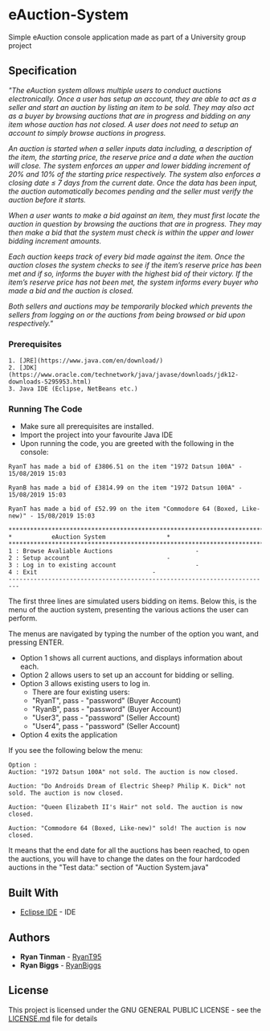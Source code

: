# eAuction-System
Simple eAuction console application made as part of a University group project

## Specification
*"The eAuction system allows multiple users to conduct auctions electronically. Once a user has setup an account, they are able to act as a seller and start an auction by listing an item to be sold. They may also act as a buyer by browsing auctions that are in progress and bidding on any item whose auction has not closed. A user does not need to setup an account to simply browse auctions in progress.*

*An auction is started when a seller inputs data including, a description of the item, the starting price, the reserve price and a date when the auction will close. The system enforces an upper and lower bidding increment of 20% and 10% of the starting price respectively. The system also enforces a closing date ≤ 7 days from the current date. Once the data has been input, the auction automatically becomes pending and the seller must verify the auction before it starts.*

*When a user wants to make a bid against an item, they must first locate the auction in question by browsing the auctions that are in progress. They may then make a bid that the system must check is within the upper and lower bidding increment amounts.*

*Each auction keeps track of every bid made against the item. Once the auction closes the system checks to see if the item’s reserve price has been met and if so, informs the buyer with the highest bid of their victory. If the item’s reserve price has not been met, the system informs every buyer who made a bid and the auction is closed.*

*Both sellers and auctions may be temporarily blocked which prevents the sellers from logging on or the auctions from being browsed or bid upon respectively."*

### Prerequisites

```
1. [JRE](https://www.java.com/en/download/)
2. [JDK](https://www.oracle.com/technetwork/java/javase/downloads/jdk12-downloads-5295953.html)
3. Java IDE (Eclipse, NetBeans etc.)
```

### Running The Code

* Make sure all prerequisites are installed.
* Import the project into your favourite Java IDE
* Upon running the code, you are greeted with the following in the console:
```
RyanT has made a bid of £3806.51 on the item "1972 Datsun 100A" - 15/08/2019 15:03

RyanB has made a bid of £3814.99 on the item "1972 Datsun 100A" - 15/08/2019 15:03

RyanT has made a bid of £52.99 on the item "Commodore 64 (Boxed, Like-new)" - 15/08/2019 15:03

*************************************************************************
*			eAuction System					*
*************************************************************************
1 : Browse Avaliable Auctions						-
2 : Setup account							-
3 : Log in to existing account						-
4 : Exit								-
-------------------------------------------------------------------------
```
The first three lines are simulated users bidding on items. Below this, is the menu of the auction system, presenting the various actions the user can perform.

The menus are navigated by typing the number of the option you want, and pressing ENTER.

* Option 1 shows all current auctions, and displays information about each.
* Option 2 allows users to set up an account for bidding or selling.
* Option 3 allows existing users to log in.
  * There are four existing users:
   * "RyanT", pass - "password" (Buyer Account)
   * "RyanB", pass - "password" (Buyer Account)
   * "User3", pass - "password" (Seller Account)
   * "User4", pass - "password" (Seller Account)
* Option 4 exits the application

If you see the following below the menu:
```
Option : 
Auction: "1972 Datsun 100A" not sold. The auction is now closed.

Auction: "Do Androids Dream of Electric Sheep? Philip K. Dick" not sold. The auction is now closed.

Auction: "Queen Elizabeth II's Hair" not sold. The auction is now closed.

Auction: "Commodore 64 (Boxed, Like-new)" sold! The auction is now closed.
```
It means that the end date for all the auctions has been reached, to open the auctions, you will have to change the dates on the four hardcoded auctions in the "Test data:" section of "Auction System.java"

## Built With

* [Eclipse IDE](https://www.eclipse.org/downloads/) - IDE

## Authors

* **Ryan Tinman** - [RyanT95](https://github.com/RyanT95)
* **Ryan Biggs** - [RyanBiggs](https://github.com/RyanBiggs)

## License

This project is licensed under the GNU GENERAL PUBLIC LICENSE - see the [LICENSE.md](LICENSE.md) file for details
